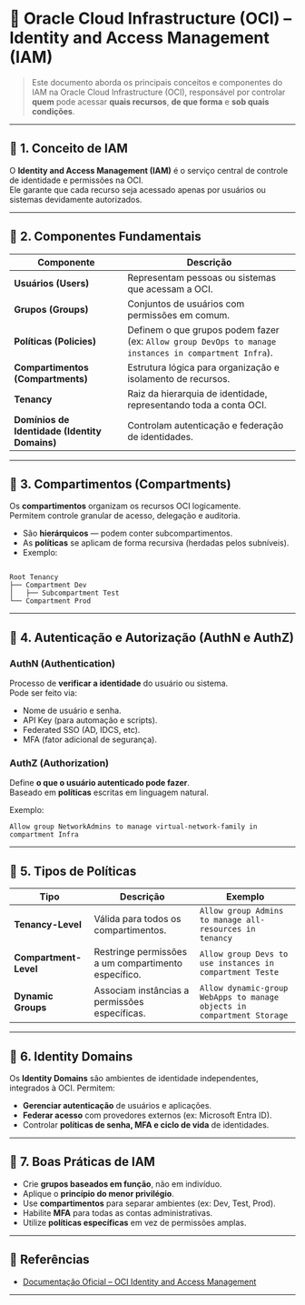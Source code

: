 # 🔐 Oracle Cloud Infrastructure (OCI) – Identity and Access Management (IAM)

> Este documento aborda os principais conceitos e componentes do IAM na Oracle Cloud Infrastructure (OCI), responsável por controlar **quem** pode acessar **quais recursos**, **de que forma** e **sob quais condições**.

---

## 🧭 1. Conceito de IAM

O **Identity and Access Management (IAM)** é o serviço central de controle de identidade e permissões na OCI.  
Ele garante que cada recurso seja acessado apenas por usuários ou sistemas devidamente autorizados.

---

## 🧱 2. Componentes Fundamentais

| Componente | Descrição |
|-------------|------------|
| **Usuários (Users)** | Representam pessoas ou sistemas que acessam a OCI. |
| **Grupos (Groups)** | Conjuntos de usuários com permissões em comum. |
| **Políticas (Policies)** | Definem o que grupos podem fazer (ex: `Allow group DevOps to manage instances in compartment Infra`). |
| **Compartimentos (Compartments)** | Estrutura lógica para organização e isolamento de recursos. |
| **Tenancy** | Raiz da hierarquia de identidade, representando toda a conta OCI. |
| **Domínios de Identidade (Identity Domains)** | Controlam autenticação e federação de identidades. |

---

## 🧩 3. Compartimentos (Compartments)

Os **compartimentos** organizam os recursos OCI logicamente.  
Permitem controle granular de acesso, delegação e auditoria.

- São **hierárquicos** — podem conter subcompartimentos.  
- As **políticas** se aplicam de forma recursiva (herdadas pelos subníveis).  
- Exemplo:
```

Root Tenancy
├── Compartment Dev
│   ├── Subcompartment Test
└── Compartment Prod

````

---

## 🔑 4. Autenticação e Autorização (AuthN e AuthZ)

### **AuthN (Authentication)**  
Processo de **verificar a identidade** do usuário ou sistema.  
Pode ser feito via:
- Nome de usuário e senha.
- API Key (para automação e scripts).
- Federated SSO (AD, IDCS, etc).
- MFA (fator adicional de segurança).

### **AuthZ (Authorization)**  
Define **o que o usuário autenticado pode fazer**.  
Baseado em **políticas** escritas em linguagem natural.

Exemplo:
```text
Allow group NetworkAdmins to manage virtual-network-family in compartment Infra
````

---

## 🧰 5. Tipos de Políticas

| Tipo                  | Descrição                                           | Exemplo                                                                |
| --------------------- | --------------------------------------------------- | ---------------------------------------------------------------------- |
| **Tenancy-Level**      | Válida para todos os compartimentos.                | `Allow group Admins to manage all-resources in tenancy`                |
| **Compartment-Level** | Restringe permissões a um compartimento específico. | `Allow group Devs to use instances in compartment Teste`               |
| **Dynamic Groups**    | Associam instâncias a permissões específicas.       | `Allow dynamic-group WebApps to manage objects in compartment Storage` |

---

## 🧾 6. Identity Domains

Os **Identity Domains** são ambientes de identidade independentes, integrados à OCI.
Permitem:

* **Gerenciar autenticação** de usuários e aplicações.
* **Federar acesso** com provedores externos (ex: Microsoft Entra ID).
* Controlar **políticas de senha, MFA e ciclo de vida** de identidades.

---

## 🧠 7. Boas Práticas de IAM

* Crie **grupos baseados em função**, não em indivíduo.
* Aplique o **princípio do menor privilégio**.
* Use **compartimentos** para separar ambientes (ex: Dev, Test, Prod).
* Habilite **MFA** para todas as contas administrativas.
* Utilize **políticas específicas** em vez de permissões amplas.

---

## 📘 Referências

* [Documentação Oficial – OCI Identity and Access Management](https://docs.oracle.com/en-us/iaas/Content/Identity/home.htm)
---
